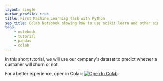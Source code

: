 ```yaml
---
layout: single
author_profile: true
title: First Machine Learning Task with Python
seo_title: Colab Notebook showing how to use scikit learn and other simple libraries for a classification task.
tags:
	- notebook
	- tutorial
	- pandas
	- colab
---
```

In this short tutorial, we will use our company's dataset to predict whether a customer will churn or not.



For a better experience, open in Colab:  <a href="https://colab.research.google.com/github/alessiodevoto/notebooks/blob/main/intro_to_ml.ipynb" target="_parent"><img src="https://colab.research.google.com/assets/colab-badge.svg" alt="Open In Colab"/></a>